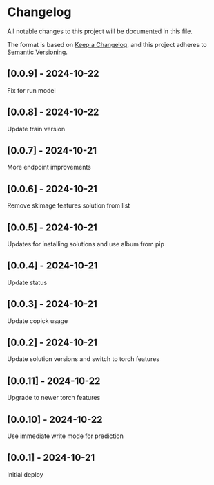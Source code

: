 # Changelog
All notable changes to this project will be documented in this file.

The format is based on [Keep a Changelog](https://keepachangelog.com/en/1.0.0/),
and this project adheres to [Semantic Versioning](https://semver.org/spec/v2.0.0.html).

## [0.0.9] - 2024-10-22
Fix for run model

## [0.0.8] - 2024-10-22
Update train version

## [0.0.7] - 2024-10-21
More endpoint improvements

## [0.0.6] - 2024-10-21
Remove skimage features solution from list

## [0.0.5] - 2024-10-21
Updates for installing solutions and use album from pip

## [0.0.4] - 2024-10-21
Update status

## [0.0.3] - 2024-10-21
Update copick usage

## [0.0.2] - 2024-10-21
Update solution versions and switch to torch features

## [0.0.11] - 2024-10-22
Upgrade to newer torch features

## [0.0.10] - 2024-10-22
Use immediate write mode for prediction

## [0.0.1] - 2024-10-21
Initial deploy
